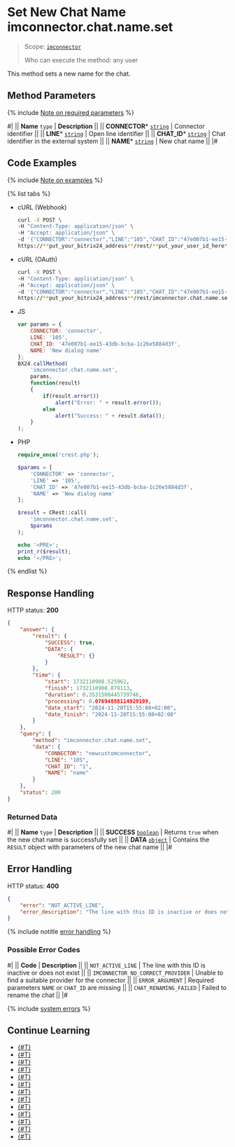 # Set New Chat Name imconnector.chat.name.set

> Scope: [`imconnector`](../../scopes/permissions.md)
>
> Who can execute the method: any user

This method sets a new name for the chat.

## Method Parameters

{% include [Note on required parameters](../../../_includes/required.md) %}

#|
|| **Name**
`type` | **Description** ||
|| **CONNECTOR***
[`string`](../../data-types.md) | Connector identifier ||
|| **LINE***
[`string`](../../data-types.md) | Open line identifier ||
|| **CHAT_ID***
[`string`](../../data-types.md) | Chat identifier in the external system ||
|| **NAME***
[`string`](../../data-types.md) | New chat name ||
|#

## Code Examples

{% include [Note on examples](../../../_includes/examples.md) %}

{% list tabs %}

- cURL (Webhook)

    ```bash
    curl -X POST \
    -H "Content-Type: application/json" \
    -H "Accept: application/json" \
    -d '{"CONNECTOR":"connector","LINE":"105","CHAT_ID":"47e007b1-ee15-43db-bcba-1c26e5884d3f","NAME":"New dialog name"}' \
    https://**put_your_bitrix24_address**/rest/**put_your_user_id_here**/**put_your_webhook_here**/imconnector.chat.name.set
    ```

- cURL (OAuth)

    ```bash
    curl -X POST \
    -H "Content-Type: application/json" \
    -H "Accept: application/json" \
    -d '{"CONNECTOR":"connector","LINE":"105","CHAT_ID":"47e007b1-ee15-43db-bcba-1c26e5884d3f","NAME":"New dialog name","auth":"**put_access_token_here**"}' \
    https://**put_your_bitrix24_address**/rest/imconnector.chat.name.set
    ```

- JS

    ```js
    var params = {
        CONNECTOR: 'connector',
        LINE: '105',
        CHAT_ID: '47e007b1-ee15-43db-bcba-1c26e5884d3f',
        NAME: 'New dialog name'
    };
    BX24.callMethod(
        'imconnector.chat.name.set',
        params,
        function(result)
        {
            if(result.error())
                alert("Error: " + result.error());
            else
                alert("Success: " + result.data());
        }
    );
    ```

- PHP

    ```php
    require_once('crest.php');

    $params = [
        'CONNECTOR' => 'connector',
        'LINE' => '105',
        'CHAT_ID' => '47e007b1-ee15-43db-bcba-1c26e5884d3f',
        'NAME' => 'New dialog name'
    ];

    $result = CRest::call(
        'imconnector.chat.name.set',
        $params
    );

    echo '<PRE>';
    print_r($result);
    echo '</PRE>';
    ```

{% endlist %}

## Response Handling

HTTP status: **200**

```json
{
    "answer": {
        "result": {
            "SUCCESS": true,
            "DATA": {
                "RESULT": {}
            }
        },
        "time": {
            "start": 1732110908.525962,
            "finish": 1732110908.879113,
            "duration": 0.3531508445739746,
            "processing": 0.07694888114929199,
            "date_start": "2024-11-20T15:55:08+02:00",
            "date_finish": "2024-11-20T15:55:08+02:00"
        }
    },
    "query": {
        "method": "imconnector.chat.name.set",
        "data": {
            "CONNECTOR": "newcustomconnector",
            "LINE": "105",
            "CHAT_ID": "1",
            "NAME": "name"
        }
    },
    "status": 200
}
```

### Returned Data

#|
|| **Name**
`type` | **Description** ||
|| **SUCCESS**
[`boolean`](../../data-types.md) | Returns `true` when the new chat name is successfully set ||
|| **DATA**
[`object`](../../data-types.md) | Contains the `RESULT` object with parameters of the new chat name ||
|#

## Error Handling

HTTP status: **400**

```json
{
    "error": "NOT_ACTIVE_LINE",
    "error_description": "The line with this ID is inactive or does not exist"
}
```

{% include notitle [error handling](../../../_includes/error-info.md) %}

### Possible Error Codes

#|
|| **Code** | **Description** ||
|| `NOT_ACTIVE_LINE` | The line with this ID is inactive or does not exist ||
|| `IMCONNECTOR_NO_CORRECT_PROVIDER` | Unable to find a suitable provider for the connector ||
|| `ERROR_ARGUMENT` | Required parameters `NAME` or `CHAT_ID` are missing ||
|| `CHAT_RENAMING_FAILED` | Failed to rename the chat ||
|#

{% include [system errors](../../../_includes/system-errors.md) %}

## Continue Learning

- [{#T}](./tutorials.md)
- [{#T}](./imconnector-register.md)
- [{#T}](./imconnector-activate.md)
- [{#T}](./imconnector-deactivate.md)
- [{#T}](./imconnector-status.md)
- [{#T}](./imconnector-connector-data-set.md)
- [{#T}](./imconnector-list.md)
- [{#T}](./imconnector-unregister.md)
- [{#T}](./imconnector-send-messages.md)
- [{#T}](./imconnector-update-messages.md)
- [{#T}](./imconnector-delete-messages.md)
- [{#T}](./imconnector-send-status-delivery.md)
- [{#T}](./imconnector-send-status-reading.md)